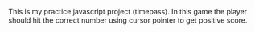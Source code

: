 This is my practice javascript project (timepass). 
In this game the player should hit the correct number using cursor pointer to get positive score.